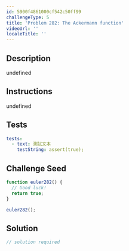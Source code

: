 ```yaml
---
id: 5900f4861000cf542c50ff99
challengeType: 5
title: 'Problem 282: The Ackermann function'
videoUrl: ''
localeTitle: ''
---
```


## Description
undefined

## Instructions
undefined

## Tests
<section id='tests'>

```yml
tests:
  - text: 測試文本
    testString: assert(true);

```

</section>

## Challenge Seed
<section id='challengeSeed'>

<div id='js-seed'>

```js
function euler282() {
  // Good luck!
  return true;
}

euler282();

```

</div>



</section>

## Solution
<section id='solution'>

```js
// solution required
```
</section>
